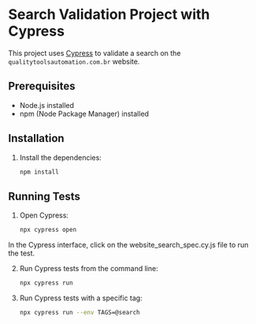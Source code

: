 # Search Validation Project with Cypress

This project uses [Cypress](https://www.cypress.io) to validate a search on the `qualitytoolsautomation.com.br` website.

## Prerequisites

- Node.js installed
- npm (Node Package Manager) installed

## Installation

1. Install the dependencies:

   ```sh
   npm install
   ```

## Running Tests

1. Open Cypress:  

   ```sh
   npx cypress open
   ```

In the Cypress interface, click on the website_search_spec.cy.js file to run the test.

2. Run Cypress tests from the command line:

   ```sh
   npx cypress run
   ```

3. Run Cypress tests with a specific tag:

   ```sh
   npx cypress run --env TAGS=@search
   ```
